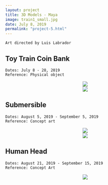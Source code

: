 ```yaml
---
layout: project
title: 3D Models - Maya
image: train1_small.jpg
date: July 8, 2019
permalink: "project-5.html"
---
```

`Art directed by Luis Labrador`

## Toy Train Coin Bank
`Dates: July 8 - 28, 2019` <br>
`Reference: Physical object`

<center><img src="{{ site.baseurl }}/files/pics/{{ page.image }}" style="max-width:80%"></center>
<center><img src="{{ site.baseurl }}/files/pics/train2_small.jpg" style="max-width:80%"></center>

## Submersible
`Dates: August 5, 2019 - September 5, 2019` <br>
`Reference: Concept art`

<center><img src="{{ site.baseurl }}/files/pics/sub1_small.jpg" style="max-width:80%"></center>
<center><img src="{{ site.baseurl }}/files/pics/sub2_small.jpg" style="max-width:80%"></center>

## Human Head
`Dates: August 21, 2019 - September 15, 2019` <br>
`Reference: Concept Art`

<center><img src="{{ site.baseurl }}/files/pics/head_small.jpg" style="max-width:80%"></center>

<!-- Intermodal Navigation -->
<br>
<center>
  <table>
    <thead>
      <tr>
        <a href="{{site.baseurl}}/project-4.html"><i class="fas fa-chevron-circle-left fa-3x"></i></a>
        <a href="{{site.baseurl}}/project-6.html"><i class="fas fa-chevron-circle-right fa-3x"></i></a>
      </tr>
    </thead>
  </table>
</center>
